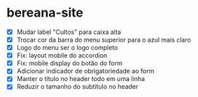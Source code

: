 # bereana-site

- [x] Mudar label "Cultos" para caixa alta
- [x] Trocar cor da barra do menu superior para o azul mais claro
- [x] Logo do menu ser o logo completo
- [x] Fix: layout mobile do accordion
- [x] Fix: mobile display do botão do form
- [x] Adicionar indicador de obrigatoriedade ao form
- [x] Manter o título no header todo em uma linha
- [x] Reduzir o tamanho do subtítulo no header 